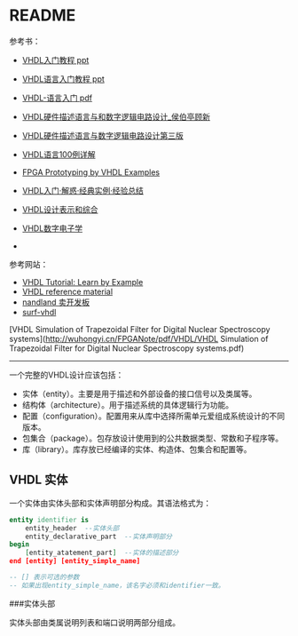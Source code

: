 <!-- README.md --- 
;; 
;; Description: 
;; Author: Hongyi Wu(吴鸿毅)
;; Email: wuhongyi@qq.com 
;; Created: 五 7月 28 16:36:00 2017 (+0800)
;; Last-Updated: 四 2月  8 00:03:49 2018 (+0800)
;;           By: Hongyi Wu(吴鸿毅)
;;     Update #: 11
;; URL: http://wuhongyi.cn -->

# README

参考书：

- [VHDL入门教程 ppt](http://wuhongyi.cn/FPGANote/pdf/VHDL/VHDL入门教程.ppt)  
- [VHDL语言入门教程 ppt](http://wuhongyi.cn/FPGANote/pdf/VHDL/VHDL语言入门教程.ppt)  
- [VHDL-语言入门 pdf](http://wuhongyi.cn/FPGANote/pdf/VHDL/VHDL-语言入门.pdf)


- [VHDL硬件描述语言与和数字逻辑电路设计_侯伯亭顾新](http://wuhongyi.cn/FPGANote/pdf/VHDL/VHDL硬件描述语言与和数字逻辑电路设计_侯伯亭顾新.pdf)  
- [VHDL硬件描述语言与数字逻辑电路设计第三版](http://wuhongyi.cn/FPGANote/pdf/VHDL/VHDL硬件描述语言与数字逻辑电路设计第三版.pdf)  
- [VHDL语言100例详解](http://wuhongyi.cn/FPGANote/pdf/VHDL/VHDL语言100例详解.pdf)
- [FPGA Prototyping by VHDL Examples](http://wuhongyi.cn/FPGANote/pdf/VHDL/FPGAPrototypingbyVHDLExamples.pdf)
- [VHDL入门·解惑·经典实例·经验总结](http://wuhongyi.cn/FPGANote/pdf/VHDL/VHDL入门·解惑·经典实例·经验总结.pdf)
- [VHDL设计表示和综合](http://wuhongyi.cn/FPGANote/pdf/VHDL/VHDL设计表示和综合.pdf)
- [VHDL数字电子学](http://wuhongyi.cn/FPGANote/pdf/VHDL/VHDL数字电子学.pdf)
- [](http://wuhongyi.cn/FPGANote/pdf/VHDL/)


参考网站：

- [VHDL Tutorial: Learn by Example](http://esd.cs.ucr.edu/labs/tutorial/)
- [VHDL reference material](https://www.csee.umbc.edu/portal/help/VHDL/)
- [nandland 卖开发板](https://www.nandland.com/)
- [surf-vhdl](http://surf-vhdl.com/)


[VHDL Simulation of Trapezoidal Filter for Digital Nuclear Spectroscopy systems](http://wuhongyi.cn/FPGANote/pdf/VHDL/VHDL Simulation of Trapezoidal Filter for Digital Nuclear Spectroscopy systems.pdf)

----

一个完整的VHDL设计应该包括：
- 实体（entity）。主要是用于描述和外部设备的接口信号以及类属等。
- 结构体（architecture）。用于描述系统的具体逻辑行为功能。
- 配置（configuration）。配置用来从库中选择所需单元爱组成系统设计的不同版本。
- 包集合（package）。包存放设计使用到的公共数据类型、常数和子程序等。
- 库（library）。库存放已经编译的实体、构造体、包集合和配置等。


## VHDL 实体

一个实体由实体头部和实体声明部分构成。其语法格式为：

```vhdl
entity identifier is
	entity_header  --实体头部
	entity_declarative_part  --实体声明部分
begin
	[entity_atatement_part]  --实体的描述部分
end [entity] [entity_simple_name]

-- [] 表示可选的参数
-- 如果出现entity_simple_name，该名字必须和identifier一致。
```


###实体头部

实体头部由类属说明列表和端口说明两部分组成。








<!-- README.md ends here -->
